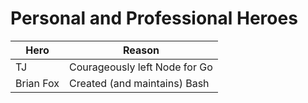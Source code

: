 # Personal and Professional Heroes

Hero|Reason
-|-
TJ|Courageously left Node for Go
Brian Fox|Created (and maintains) Bash

